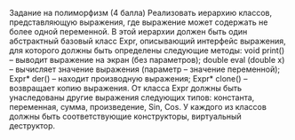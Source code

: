 Задание на полиморфизм
(4 балла)
Реализовать иерархию классов, представляющую выражения, где выражение
может содержать не более одной переменной.
В этой иерархии должен быть один абстрактный базовый класс Expr, описывающий интерфейс выражения, для которого должны быть определены следующие методы:
void print() – выводит выражение на экран (без параметров);
double eval (double x) – вычисляет значение выражения (параметр – значение
переменной);
Expr* der() – находит производную выражения;
Expr* clone() – возвращает копию выражения.
От класса Expr должны быть унаследованы другие выражения следующих
типов: константа, переменная, сумма, произведение, Sin, Cos. У каждого из классов должны быть соответствующие конструкторы, виртуальный деструктор.